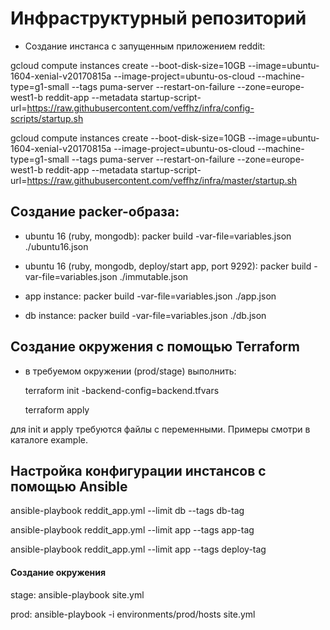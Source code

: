 # Инфраструктурный репозиторий

- Создание инстанса с запущенным приложением reddit:

gcloud compute instances create --boot-disk-size=10GB --image=ubuntu-1604-xenial-v20170815a --image-project=ubuntu-os-cloud --machine-type=g1-small --tags puma-server --restart-on-failure --zone=europe-west1-b reddit-app --metadata startup-script-url=https://raw.githubusercontent.com/veffhz/infra/config-scripts/startup.sh

gcloud compute instances create --boot-disk-size=10GB --image=ubuntu-1604-xenial-v20170815a --image-project=ubuntu-os-cloud --machine-type=g1-small --tags puma-server --restart-on-failure --zone=europe-west1-b reddit-app --metadata startup-script-url=https://raw.githubusercontent.com/veffhz/infra/master/startup.sh

## Создание packer-образа:

- ubuntu 16 (ruby, mongodb):
 packer build -var-file=variables.json ./ubuntu16.json

- ubuntu 16 (ruby, mongodb, deploy/start app, port 9292):
 packer build -var-file=variables.json ./immutable.json

- app instance:
 packer build -var-file=variables.json ./app.json

- db instance:
 packer build -var-file=variables.json ./db.json

## Создание окружения с помощью Terraform

- в требуемом окружении (prod/stage) выполнить:

  terraform init -backend-config=backend.tfvars

  terraform apply

 для init и apply требуются файлы с переменными.
 Примеры смотри в каталоге example.

## Настройка конфигурации инстансов с помощью Ansible

  ansible-playbook reddit_app.yml --limit db --tags db-tag

  ansible-playbook reddit_app.yml --limit app --tags app-tag

  ansible-playbook reddit_app.yml --limit app --tags deploy-tag


#### Создание окружения
 
  stage: ansible-playbook site.yml

  prod: ansible-playbook -i environments/prod/hosts site.yml


